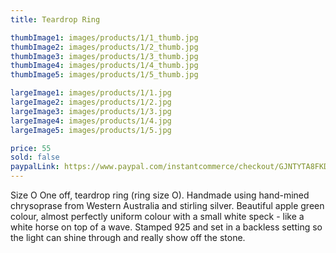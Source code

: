 ```yaml
---
title: Teardrop Ring

thumbImage1: images/products/1/1_thumb.jpg
thumbImage2: images/products/1/2_thumb.jpg
thumbImage3: images/products/1/3_thumb.jpg
thumbImage4: images/products/1/4_thumb.jpg
thumbImage5: images/products/1/5_thumb.jpg

largeImage1: images/products/1/1.jpg
largeImage2: images/products/1/2.jpg
largeImage3: images/products/1/3.jpg
largeImage4: images/products/1/4.jpg
largeImage5: images/products/1/5.jpg

price: 55
sold: false
paypalLink: https://www.paypal.com/instantcommerce/checkout/GJNTYTA8FKD5E
---
```


Size O
One off, teardrop ring (ring size O). Handmade using hand-mined chrysoprase from Western Australia and stirling silver. Beautiful apple green colour, almost perfectly uniform colour with a small white speck - like a white horse on top of a wave. Stamped 925 and set in a backless setting so the light can shine through and really show off the stone. 
